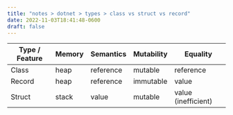 ```yaml
---
title: "notes > dotnet > types > class vs struct vs record"
date: 2022-11-03T18:41:48-0600
draft: false
---
```

| Type / Feature | Memory | Semantics | Mutability | Equality            |
|----------------|--------|-----------|------------|---------------------|
| Class          | heap   | reference | mutable    | reference           |
| Record         | heap   | reference | immutable  | value               |
| Struct         | stack  | value     | mutable    | value (inefficient) |